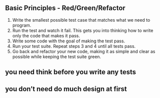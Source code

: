 ## Basic Principles  - Red/Green/Refactor

1. Write the smallest possible test case that matches what we need to program.
2. Run the test and watch it fail. This gets you into thinking how to write only the code that makes it pass.
3. Write some code with the goal of making the test pass.
4. Run your test suite. Repeat steps 3 and 4 until all tests pass.
5. Go back and refactor your new code, making it as simple and clear as possible while keeping the test suite green.

## you need think before you write any tests

## you don’t need do much design at first 

